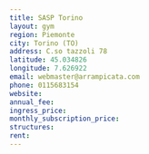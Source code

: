 ```yaml
---
title: SASP Torino
layout: gym
region: Piemonte
city: Torino (TO)
address: C.so tazzoli 78
latitude: 45.034826
longitude: 7.626922
email: webmaster@arrampicata.com
phone: 0115683154
website: 
annual_fee: 
ingress_price: 
monthly_subscription_price: 
structures: 
rent: 
---
```


